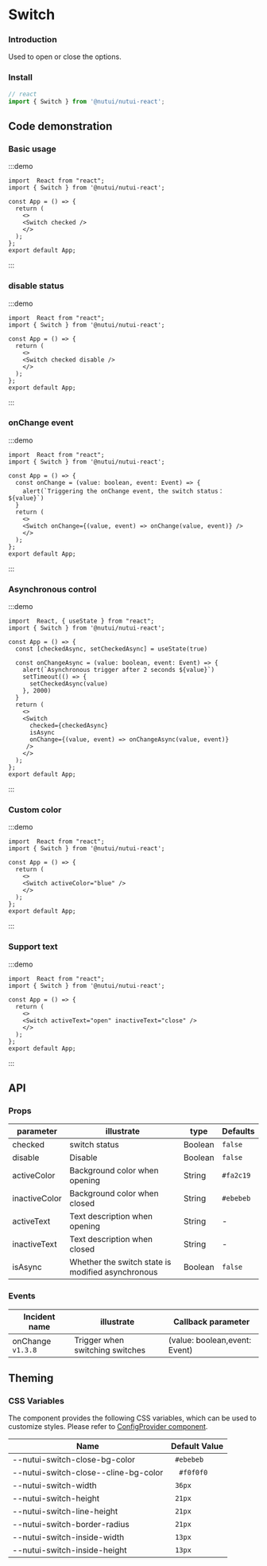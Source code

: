#  Switch 

### Introduction

Used to open or close the options.

### Install

```ts
// react
import { Switch } from '@nutui/nutui-react';

```

## Code demonstration

### Basic usage

:::demo
```tsx
import  React from "react";
import { Switch } from '@nutui/nutui-react';

const App = () => {
  return ( 
    <>   
    <Switch checked />
    </>
  );
};  
export default App;

```
:::


### disable status

:::demo
```tsx
import  React from "react";
import { Switch } from '@nutui/nutui-react';

const App = () => {
  return ( 
    <>   
    <Switch checked disable />
    </>
  );
};  
export default App;

```
:::

### onChange event

:::demo
```tsx
import  React from "react";
import { Switch } from '@nutui/nutui-react';

const App = () => {
  const onChange = (value: boolean, event: Event) => {
    alert(`Triggering the onChange event, the switch status：${value}`)
  }
  return ( 
    <>   
    <Switch onChange={(value, event) => onChange(value, event)} />
    </>
  );
};  
export default App;

```
:::
### Asynchronous control

:::demo
```tsx
import  React, { useState } from "react";
import { Switch } from '@nutui/nutui-react';

const App = () => {
  const [checkedAsync, setCheckedAsync] = useState(true)
  
  const onChangeAsync = (value: boolean, event: Event) => {
    alert(`Asynchronous trigger after 2 seconds ${value}`)
    setTimeout(() => {
      setCheckedAsync(value)
    }, 2000)
  }
  return ( 
    <>   
    <Switch
      checked={checkedAsync}
      isAsync
      onChange={(value, event) => onChangeAsync(value, event)}
     />
    </>
  );
};  
export default App;

```
:::
### Custom color

:::demo
```tsx
import  React from "react";
import { Switch } from '@nutui/nutui-react';

const App = () => {
  return ( 
    <>   
    <Switch activeColor="blue" />
    </>
  );
};  
export default App;

```
:::
### Support text

:::demo
```tsx
import  React from "react";
import { Switch } from '@nutui/nutui-react';

const App = () => {
  return ( 
    <>   
    <Switch activeText="open" inactiveText="close" />
    </>
  );
};  
export default App;

```
:::




## API

### Props

| parameter            | illustrate             | type    | Defaults   |
|----------------|------------------|---------|-----------------------|
| checked        | switch status              | Boolean | `false`    |
| disable        | Disable                     | Boolean | `false`   |
| activeColor   | Background color when opening | String  | `#fa2c19`|
| inactiveColor | Background color when closed | String  | `#ebebeb` |
| activeText    | Text description when opening | String  | -        |
| inactiveText  | Text description when closed  | String  | -        |
| isAsync  | Whether the switch state is modified asynchronous   | Boolean  | `false`                     |


### Events

| Incident name | illustrate           | Callback parameter       |
|--------|----------------|-------------------------------|
| onChange `v1.3.8` | Trigger when switching switches | (value: boolean,event: Event) |


## Theming

### CSS Variables

The component provides the following CSS variables, which can be used to customize styles. Please refer to [ConfigProvider component](#/en-US/component/configprovider).

| Name | Default Value |
| --- | --- |
| --nutui-switch-close-bg-color | ` #ebebeb` |
| --nutui-switch-close--cline-bg-color | `  #f0f0f0` |
| --nutui-switch-width | ` 36px` |
| --nutui-switch-height | ` 21px` |
| --nutui-switch-line-height | ` 21px` |
| --nutui-switch-border-radius | ` 21px` |
| --nutui-switch-inside-width | ` 13px` |
| --nutui-switch-inside-height | ` 13px` |
